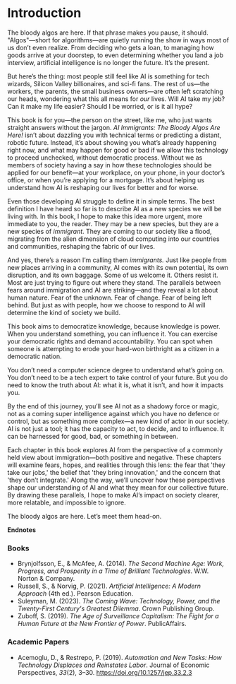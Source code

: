 

# Introduction

The bloody algos are here. If that phrase makes you pause, it should. "Algos"—short for algorithms—are quietly running the show in ways most of us don’t even realize. From deciding who gets a loan, to managing how goods arrive at your doorstep, to even determining whether you land a job interview, artificial intelligence is no longer the future. It’s the present.

But here’s the thing: most people still feel like AI is something for tech wizards, Silicon Valley billionaires, and sci-fi fans. The rest of us—the workers, the parents, the small business owners—are often left scratching our heads, wondering what this all means for *our* lives. Will AI take my job? Can it make my life easier? Should I be worried, or is it all hype?

This book is for you—the person on the street, like me, who just wants straight answers without the jargon. *AI Immigrants: The Bloody Algos Are Here!* isn’t about dazzling you with technical terms or predicting a distant, robotic future. Instead, it’s about showing you what’s already happening right now, and what may happen for good or bad if we allow this technology to proceed unchecked, without democratic process. Without we as members of society having a say in how these technologies should be applied for our benefit—at your workplace, on your phone, in your doctor’s office, or when you’re applying for a mortgage. It’s about helping us understand how AI is reshaping our lives for better and for worse.

Even those developing AI struggle to define it in simple terms. The best definition I have heard so far is to describe AI as a new species we will be living with. In this book, I hope to make this idea more urgent, more immediate to you, the reader. They may be a new species, but they are a new species of *immigrant*. They are coming to our society like a flood, migrating from the alien dimension of cloud computing into our countries and communities, reshaping the fabric of our lives.

And yes, there’s a reason I’m calling them *immigrants.* Just like people from new places arriving in a community, AI comes with its own potential, its own disruption, and its own baggage. Some of us welcome it. Others resist it. Most are just trying to figure out where they stand. The parallels between fears around immigration and AI are striking—and they reveal a lot about human nature. Fear of the unknown. Fear of change. Fear of being left behind. But just as with people, how we choose to respond to AI will determine the kind of society we build.

This book aims to democratize knowledge, because knowledge is power. When you understand something, you can influence it. You can exercise your democratic rights and demand accountability. You can spot when someone is attempting to erode your hard-won birthright as a citizen in a democratic nation.

You don’t need a computer science degree to understand what’s going on. You don’t need to be a tech expert to take control of your future. But you do need to know the truth about AI: what it is, what it isn’t, and how it impacts you.

By the end of this journey, you’ll see AI not as a shadowy force or magic, not as a coming super intelligence against which you have no defence or control, but as something more complex—a new kind of actor in our society. AI is not just a tool; it has the capacity to act, to decide, and to influence. It can be harnessed for good, bad, or something in between.

Each chapter in this book explores AI from the perspective of a commonly held view about immigration—both positive and negative. These chapters will examine fears, hopes, and realities through this lens: the fear that 'they take our jobs,' the belief that 'they bring innovation,' and the concern that 'they don’t integrate.' Along the way, we’ll uncover how these perspectives shape our understanding of AI and what they mean for our collective future. By drawing these parallels, I hope to make AI’s impact on society clearer, more relatable, and impossible to ignore. 

The bloody algos are here. Let’s meet them head-on.

**Endnotes**

### Books
- Brynjolfsson, E., & McAfee, A. (2014). *The Second Machine Age: Work, Progress, and Prosperity in a Time of Brilliant Technologies*. W.W. Norton & Company.
- Russell, S., & Norvig, P. (2021). *Artificial Intelligence: A Modern Approach* (4th ed.). Pearson Education.
- Suleyman, M. (2023). *The Coming Wave: Technology, Power, and the Twenty-First Century's Greatest Dilemma*. Crown Publishing Group.
- Zuboff, S. (2019). *The Age of Surveillance Capitalism: The Fight for a Human Future at the New Frontier of Power*. PublicAffairs.

### Academic Papers
- Acemoglu, D., & Restrepo, P. (2019). *Automation and New Tasks: How Technology Displaces and Reinstates Labor*. Journal of Economic Perspectives, *33*(2), 3–30. https://doi.org/10.1257/jep.33.2.3
